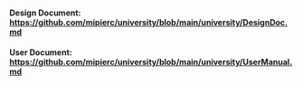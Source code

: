 #### Design Document: https://github.com/mipierc/university/blob/main/university/DesignDoc.md
#### User Document: https://github.com/mipierc/university/blob/main/university/UserManual.md
